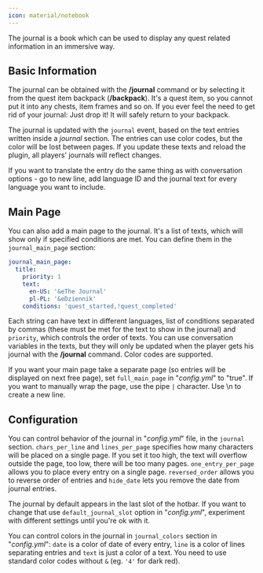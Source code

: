 ```yaml
---
icon: material/notebook
---
```


The journal is a book which can be used to display any quest related information in an immersive way.

## Basic Information

The journal can be obtained with the **/journal** command or by selecting it from the quest item backpack (**/backpack**).
It's a quest item, so you cannot put it into any chests, item frames and so on.
If you ever feel the need to get rid of your journal: Just drop it! It will safely return to your backpack.

The journal is updated with the `journal` event, based on the text entries written inside a _journal_ section.
The entries can use color codes, but the color will be lost between pages. 
If you update these texts and reload the plugin, all players' journals will reflect changes. 

If you want to translate the entry do the same thing as with conversation options - go to new line,
add language ID and the journal text for every language you want to include.

## Main Page
You can also add a main page to the journal. It's a list of texts, which will show only if specified conditions are met.
You can define them in the `journal_main_page` section:

```YAML
journal_main_page:
  title:
    priority: 1
    text:
      en-US: '&eThe Journal'
      pl-PL: '&eDziennik'
    conditions: 'quest_started,!quest_completed'
```

Each string can have text in different languages, list of conditions separated by commas (these must be met for
the text to show in the journal) and `priority`, which controls the order of texts.
You can use conversation variables in the texts, but they will only be updated when the player gets his journal with the **/journal** command.
Color codes are supported.

If you want your main page take a separate page (so entries will be displayed on next free page), set `full_main_page` in "_config.yml_" to "true".
If you want to manually wrap the page, use the pipe `|` character. Use \n to create a new line.

## Configuration
You can control behavior of the journal in "_config.yml_" file, in the `journal` section.
`chars_per_line` and `lines_per_page` specifies how many characters will be placed on a single page.
If you set it too high, the text will overflow outside the page, too low, there will be too many pages.
`one_entry_per_page` allows you to place every entry on a single page.
`reversed_order` allows you to reverse order of entries and `hide_date` lets you remove the date from journal entries.

The journal by default appears in the last slot of the hotbar.
If you want to change that use `default_journal_slot` option in "_config.yml_", experiment with different settings until you're ok with it.

You can control colors in the journal in `journal_colors` section in "_config.yml_": `date` is a color of date of every
entry, `line` is a color of lines separating entries and `text` is just a color of a text. You need to use standard
color codes without `&` (eg. `'4'` for dark red).

